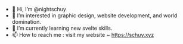 - 👋 Hi, I’m @nightschuy
- 👀 I’m interested in graphic design, website development, and world domination.
- 🌱 I’m currently learning new svelte skills.
- 📫 How to reach me : visit my website ~ https://schuy.xyz

<!---
nightschuy/nightschuy is a ✨ special ✨ repository because its `README.md` (this file) appears on your GitHub profile.
You can click the Preview link to take a look at your changes.
--->
